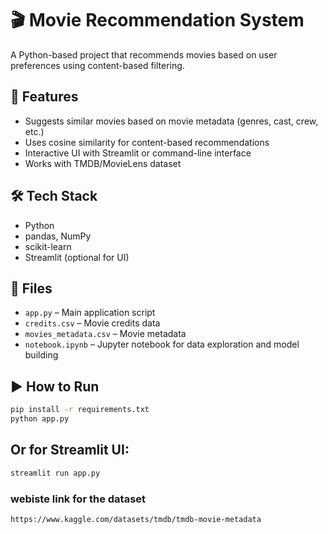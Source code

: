 # 🎬 Movie Recommendation System

A Python-based project that recommends movies based on user preferences using content-based filtering.

## 🚀 Features
- Suggests similar movies based on movie metadata (genres, cast, crew, etc.)
- Uses cosine similarity for content-based recommendations
- Interactive UI with Streamlit or command-line interface
- Works with TMDB/MovieLens dataset

## 🛠 Tech Stack
- Python
- pandas, NumPy
- scikit-learn
- Streamlit (optional for UI)

## 📁 Files
- `app.py` – Main application script
- `credits.csv` – Movie credits data
- `movies_metadata.csv` – Movie metadata
- `notebook.ipynb` – Jupyter notebook for data exploration and model building

## ▶️ How to Run
```bash
pip install -r requirements.txt
python app.py
```

## Or for Streamlit UI:

```bash
streamlit run app.py
```
### webiste link for the dataset
```bash
https://www.kaggle.com/datasets/tmdb/tmdb-movie-metadata
```
